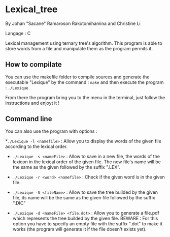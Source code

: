 # Lexical_tree

By Johan "Sacane" Ramaroson Rakotomihamina and Christine Li 

Langage : C

Lexical management using ternary tree's algorithm.
This program is able to store words from a file and manipulate them as the program permits it. 

## How to compilate

You can use the makefile folder to compile sources and generate the executable "Lexique" by the command : ```make``` 
and then execute the program : ```./Lexique```

From there the program bring you to the menu in the terminal, just follow the instructions and enjoyt it ! 

## Command line

You can also use the program with options : 

*```./Lexique -l <namefile>``` : Allow you to display the words of the given file according to the lexical order.


* ```./Lexique -s <nameFile>``` : Allow to save in a new file, the words of the lexicon in the lexical order of the given file. The new file's name will be the same as the given followed by the suffix ".LEX".

* ```./Lexique -r <word> <namefile>``` : Check if the given word is in the given file. 
* ```./Lexique -S <fileName>``` : Allow to save the tree builded by the given file, its name will be the same as the given file followed by the suffix ".DIC"
* ```./Lexique -d <nameFile> <file.dot>``` : Allow you to generate a file.pdf which represents the tree builded by the given file.
  BEWARE : For this option you have to specify an empty file with the suffix ".dot" to make it works (the program will generate it if the file doesn't exists yet).

